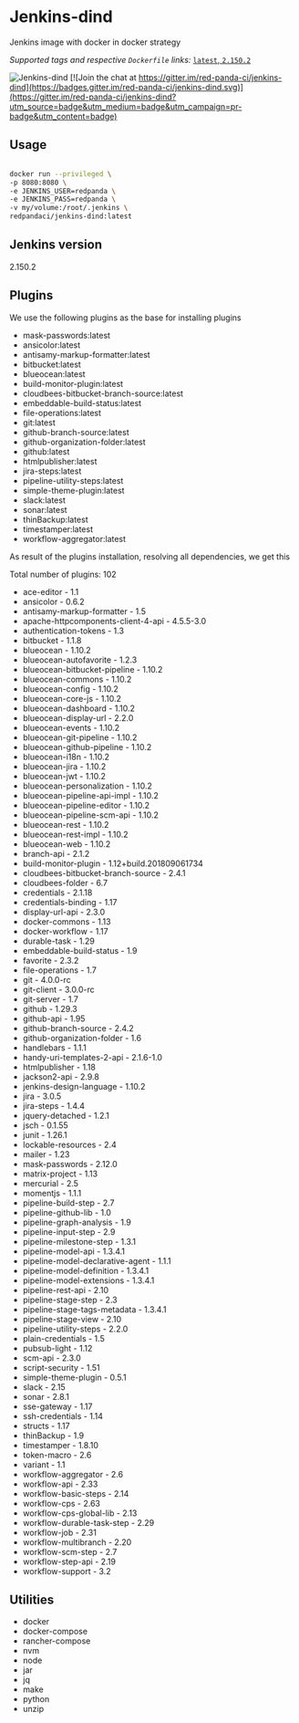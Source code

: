 # Jenkins-dind

Jenkins image with docker in docker strategy

_Supported tags and respective `Dockerfile` links:_
[`latest`, `2.150.2`](Dockerfile)

![Jenkins-dind](https://raw.githubusercontent.com/red-panda-ci/jenkins-dind/master/logo.png) [![Join the chat at https://gitter.im/red-panda-ci/jenkins-dind](https://badges.gitter.im/red-panda-ci/jenkins-dind.svg)](https://gitter.im/red-panda-ci/jenkins-dind?utm_source=badge&utm_medium=badge&utm_campaign=pr-badge&utm_content=badge)

## Usage

```bash

docker run --privileged \
-p 8080:8080 \
-e JENKINS_USER=redpanda \
-e JENKINS_PASS=redpanda \
-v my/volume:/root/.jenkins \
redpandaci/jenkins-dind:latest

```

## Jenkins version

2.150.2

## Plugins

We use the following plugins as the base for installing plugins

* mask-passwords:latest
* ansicolor:latest
* antisamy-markup-formatter:latest
* bitbucket:latest
* blueocean:latest
* build-monitor-plugin:latest
* cloudbees-bitbucket-branch-source:latest
* embeddable-build-status:latest
* file-operations:latest
* git:latest
* github-branch-source:latest
* github-organization-folder:latest
* github:latest
* htmlpublisher:latest
* jira-steps:latest
* pipeline-utility-steps:latest
* simple-theme-plugin:latest
* slack:latest
* sonar:latest
* thinBackup:latest
* timestamper:latest
* workflow-aggregator:latest

As result of the plugins installation, resolving all dependencies, we get this

Total number of plugins: 102

* ace-editor - 1.1
* ansicolor - 0.6.2
* antisamy-markup-formatter - 1.5
* apache-httpcomponents-client-4-api - 4.5.5-3.0
* authentication-tokens - 1.3
* bitbucket - 1.1.8
* blueocean - 1.10.2
* blueocean-autofavorite - 1.2.3
* blueocean-bitbucket-pipeline - 1.10.2
* blueocean-commons - 1.10.2
* blueocean-config - 1.10.2
* blueocean-core-js - 1.10.2
* blueocean-dashboard - 1.10.2
* blueocean-display-url - 2.2.0
* blueocean-events - 1.10.2
* blueocean-git-pipeline - 1.10.2
* blueocean-github-pipeline - 1.10.2
* blueocean-i18n - 1.10.2
* blueocean-jira - 1.10.2
* blueocean-jwt - 1.10.2
* blueocean-personalization - 1.10.2
* blueocean-pipeline-api-impl - 1.10.2
* blueocean-pipeline-editor - 1.10.2
* blueocean-pipeline-scm-api - 1.10.2
* blueocean-rest - 1.10.2
* blueocean-rest-impl - 1.10.2
* blueocean-web - 1.10.2
* branch-api - 2.1.2
* build-monitor-plugin - 1.12+build.201809061734
* cloudbees-bitbucket-branch-source - 2.4.1
* cloudbees-folder - 6.7
* credentials - 2.1.18
* credentials-binding - 1.17
* display-url-api - 2.3.0
* docker-commons - 1.13
* docker-workflow - 1.17
* durable-task - 1.29
* embeddable-build-status - 1.9
* favorite - 2.3.2
* file-operations - 1.7
* git - 4.0.0-rc
* git-client - 3.0.0-rc
* git-server - 1.7
* github - 1.29.3
* github-api - 1.95
* github-branch-source - 2.4.2
* github-organization-folder - 1.6
* handlebars - 1.1.1
* handy-uri-templates-2-api - 2.1.6-1.0
* htmlpublisher - 1.18
* jackson2-api - 2.9.8
* jenkins-design-language - 1.10.2
* jira - 3.0.5
* jira-steps - 1.4.4
* jquery-detached - 1.2.1
* jsch - 0.1.55
* junit - 1.26.1
* lockable-resources - 2.4
* mailer - 1.23
* mask-passwords - 2.12.0
* matrix-project - 1.13
* mercurial - 2.5
* momentjs - 1.1.1
* pipeline-build-step - 2.7
* pipeline-github-lib - 1.0
* pipeline-graph-analysis - 1.9
* pipeline-input-step - 2.9
* pipeline-milestone-step - 1.3.1
* pipeline-model-api - 1.3.4.1
* pipeline-model-declarative-agent - 1.1.1
* pipeline-model-definition - 1.3.4.1
* pipeline-model-extensions - 1.3.4.1
* pipeline-rest-api - 2.10
* pipeline-stage-step - 2.3
* pipeline-stage-tags-metadata - 1.3.4.1
* pipeline-stage-view - 2.10
* pipeline-utility-steps - 2.2.0
* plain-credentials - 1.5
* pubsub-light - 1.12
* scm-api - 2.3.0
* script-security - 1.51
* simple-theme-plugin - 0.5.1
* slack - 2.15
* sonar - 2.8.1
* sse-gateway - 1.17
* ssh-credentials - 1.14
* structs - 1.17
* thinBackup - 1.9
* timestamper - 1.8.10
* token-macro - 2.6
* variant - 1.1
* workflow-aggregator - 2.6
* workflow-api - 2.33
* workflow-basic-steps - 2.14
* workflow-cps - 2.63
* workflow-cps-global-lib - 2.13
* workflow-durable-task-step - 2.29
* workflow-job - 2.31
* workflow-multibranch - 2.20
* workflow-scm-step - 2.7
* workflow-step-api - 2.19
* workflow-support - 3.2

## Utilities

* docker
* docker-compose
* rancher-compose
* nvm
* node
* jar
* jq
* make
* python
* unzip
